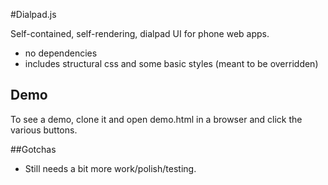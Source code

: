 #Dialpad.js

Self-contained, self-rendering, dialpad UI for phone web apps.

- no dependencies
- includes structural css and some basic styles (meant to be overridden)

## Demo
To see a demo, clone it and open demo.html in a browser and click the various buttons.

##Gotchas

- Still needs a bit more work/polish/testing.
